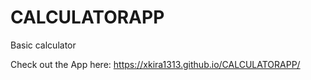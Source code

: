 # CALCULATORAPP
Basic calculator

Check out the App here: https://xkira1313.github.io/CALCULATORAPP/
